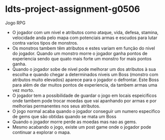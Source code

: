 # ldts-project-assignment-g0506

Jogo RPG

- O jogador com um nivel e atributos como ataque, vida, defesa, stamina, velocidade anda pelo mapa com potenciais armas e escudos para lutar contra varios tipos de monstros.
- Os monstros tambem têm atributos e estes variam em função do nivel do jogador. Quando um monstro morre o jogador ganha pontos de experiencia sendo que quato mais forte um monstro for mais pontos ganha.
- Quando o jogador sobe de nivel pode melhorar um dos atributos à sua escolha e quando chegar a determinados niveis um Boss (monstro com atributos muito elevados) aparece para o jogador o defrontar. Este Boss para além de dar muitos pontos de experiencia, da tambem armas uma vez morto.
- O jogador tem a possibilidade de guardar o jogo em locais espeicificos onde tambem pode trocar moedas que vai apanhando por armas e por melhorias permanentes nos seus atributos.
- O jogo normal acaba quando o jogador conseguir um numero especifico de gems que são obtidas quando se mata um Boss
- Quando o jogador morre perde as moedas mas nao as gems.
- Mesmo acabando o jogo, existe um post game onde o jogador pode continuar a explorar o mapa.
